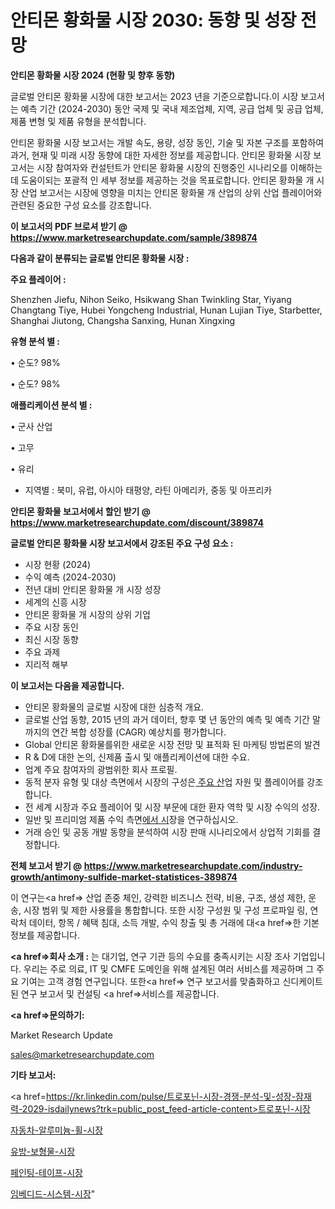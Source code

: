 # 안티몬 황화물 시장 2030: 동향 및 성장 전망

<strong>안티몬 황화물 시장 2024 (현황 및 향후 동향)</strong>

글로벌 안티몬 황화물 시장에 대한 보고서는 2023 년을 기준으로합니다.이 시장 보고서는 예측 기간 (2024-2030) 동안 국제 및 국내 제조업체, 지역, 공급 업체 및 공급 업체, 제품 변형 및 제품 유형을 분석합니다.

안티몬 황화물 시장 보고서는 개발 속도, 용량, 성장 동인, 기술 및 자본 구조를 포함하여 과거, 현재 및 미래 시장 동향에 대한 자세한 정보를 제공합니다. 안티몬 황화물 시장 보고서는 시장 참여자와 컨설턴트가 안티몬 황화물 시장의 진행중인 시나리오를 이해하는 데 도움이되는 포괄적 인 세부 정보를 제공하는 것을 목표로합니다. 안티몬 황화물 개 시장 산업 보고서는 시장에 영향을 미치는 안티몬 황화물 개 산업의 상위 산업 플레이어와 관련된 중요한 구성 요소를 강조합니다.



<strong>이 보고서의 PDF 브로셔 받기 @ <a href=https://www.marketresearchupdate.com/sample/389874>https://www.marketresearchupdate.com/sample/389874</a></strong>



<strong>다음과 같이 분류되는 글로벌 안티몬 황화물 시장 :</strong>



<strong>주요 플레이어 :</strong>

Shenzhen Jiefu, Nihon Seiko, Hsikwang Shan Twinkling Star, Yiyang Changtang Tiye, Hubei Yongcheng Industrial, Hunan Lujian Tiye, Starbetter, Shanghai Jiutong, Changsha Sanxing, Hunan Xingxing



<strong>유형 분석 별 :</strong>

• 순도? 98%

• 순도? 98%



<strong>애플리케이션 분석 별 :</strong>

• 군사 산업

• 고무

• 유리

<ul>
  <li>지역별 : 북미, 유럽, 아시아 태평양, 라틴 아메리카, 중동 및 아프리카</li>
</ul>


<strong>안티몬 황화물 보고서에서 할인 받기 @ <a href=https://www.marketresearchupdate.com/discount/389874>https://www.marketresearchupdate.com/discount/389874</a></strong>



<strong>글로벌 안티몬 황화물 시장 보고서에서 강조된 주요 구성 요소 :</strong>
<ul>
  <li>시장 현황 (2024)</li>
  <li>수익 예측 (2024-2030)</li>
  <li>전년 대비 안티몬 황화물 개 시장 성장</li>
  <li>세계의 신흥 시장</li>
  <li>안티몬 황화물 개 시장의 상위 기업</li>
  <li>주요 시장 동인</li>
  <li>최신 시장 동향</li>
  <li>주요 과제</li>
  <li>지리적 해부</li>
</ul>


<strong>이 보고서는 다음을 제공합니다.</strong>
<ul>
  <li>안티몬 황화물의 글로벌 시장에 대한 심층적 개요.</li>
  <li>글로벌 산업 동향, 2015 년의 과거 데이터, 향후 몇 년 동안의 예측 및 예측 기간 말까지의 연간 복합 성장률 (CAGR) 예상치를 평가합니다.</li>
  <li>Global 안티몬 황화물를위한 새로운 시장 전망 및 표적화 된 마케팅 방법론의 발견</li>
  <li>R &amp; D에 대한 논의, 신제품 출시 및 애플리케이션에 대한 수요.</li>
  <li>업계 주요 참여자의 광범위한 회사 프로필.</li>
  <li>동적 분자 유형 및 대상 측면에서 시장의 구성은<a href=> 주요 산</a>업 자원 및 플레이어를 강조합니다.</li>
  <li>전 세계 시장과 주요 플레이어 및 시장 부문에 대한 환자 역학 및 시장 수익의 성장.</li>
  <li>일반 및 프리미엄 제품 수익 측면<a href=>에서 시</a>장을 연구하십시오.</li>
  <li>거래 승인 및 공동 개발 동향을 분석하여 시장 판매 시나리오에서 상업적 기회를 결정합니다.</li>
</ul>



<strong>전체 보고서 받기 @ <a href=https://www.marketresearchupdate.com/industry-growth/antimony-sulfide-market-statistices-389874>https://www.marketresearchupdate.com/industry-growth/antimony-sulfide-market-statistices-389874</a></strong>

이 연구는<a href=> 산업 존중</a> 체인, 강력한 비즈니스 전략, 비용, 구조, 생성 제한, 운송, 시장 범위 및 제한 사용률을 통합합니다. 또한 시장 구성원 및 구성 프로파일 링, 연락처 데이터, 항목 / 혜택 침대, 소득 개발, 수익 창출 및 총 거래에 대<a href=>한 기본 </a>정보를 제공합니다.



<strong><a href=>회사 소</a>개 :</strong>
는 대기업, 연구 기관 등의 수요를 충족시키는 시장 조사 기업입니다. 우리는 주로 의료, IT 및 CMFE 도메인을 위해 설계된 여러 서비스를 제공하며 그 주요 기여는 고객 경험 연구입니다. 또한<a href=> 연구 보</a>고서를 맞춤화하고 신디케이트 된 연구 보고서 및 컨설팅 <a href=>서비스</a>를 제공합니다.



<strong><a href=>문의하기:</a></strong>

Market Research Update

sales@marketresearchupdate.com



<strong>기타 보고서:</strong>

<a href=https://kr.linkedin.com/pulse/트로포닌-시장-경쟁-분석-및-성장-잠재력-2029-isdailynews?trk=public_post_feed-article-content>트로포닌-시장</a>

<a href=https://www.linkedin.com/pulse/자동차-알루미늄-휠-시장-경쟁-분석-및-성장-잠재력-2029-market-matrix-musings-analysis-rkdgf/>자동차-알루미늄-휠-시장</a>

<a href=https://www.linkedin.com/pulse/유방-보형물-시장-동향-및-성장-전망-survey-savvy-insights-360-analysis-ot3af/>유방-보형물-시장</a>

<a href=https://www.linkedin.com/pulse/페인팅-테이프-시장-규모-및-성장-2023-trendsetters-talk-360-analysis-j8gbf/>페인팅-테이프-시장</a>

<a href=https://www.linkedin.com/pulse/임베디드-시스템-시장-현재-및-미래-성장-2030-analytics-avenue-adventures-24-ana-xnzic/>임베디드-시스템-시장</a>"
